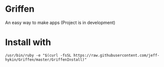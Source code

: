 # Griffen
An easy way to make apps (Project is in development)


# Install with
`/usr/bin/ruby -e "$(curl -fsSL https://raw.githubusercontent.com/jeff-hykin/Griffen/master/GriffenInstall)"`
